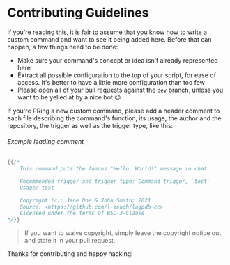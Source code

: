 # Contributing Guidelines

If you're reading this, it is fair to assume that you know how to write a custom command and want to see it being added here. Before that can happen, a few things need to be done:

* Make sure your command's concept or idea isn't already represented here
* Extract all possible configuration to the top of your script, for ease of access. It's better to have a little more configuration than too few
* Please open all of your pull requests against the `dev` branch, unless you want to be yelled at by a nice bot 😉

If you're PRing a new custom command, please add a header comment to each file describing the command's function, its usage, the author and the repository, the trigger as well as the trigger type, like this:

###### Example leading comment

```go
{{/*
    This command puts the famous "Hello, World!" message in chat.

    Recommended trigger and trigger type: Command trigger, `test`
    Usage: test

    Copyright (c): Jane Doe & John Smith; 2021
    Source: <https://github.com/l-zeuch/lagpdb-cc>
    Licensed under the terms of BSD-3-Clause
*/}}
```

> If you want to waive copyright, simply leave the copyright notice out and state it in your pull request.

Thanks for contributing and happy hacking!
